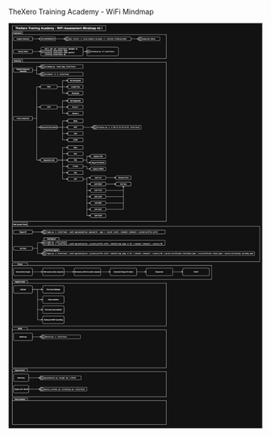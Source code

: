 TheXero Training Academy - WiFi Mindmap

![WiFi Mindmap v0.1](https://github.com/thexerocouk/wifi-mindmaps/blob/main/wifi-assessment-v0.1.png?raw=true)

